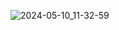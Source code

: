 ![2024-05-10_11-32-59](https://github.com/raosipova/patterns/assets/154537017/8305afcf-50ad-4d2e-9088-2cd570e51724)
